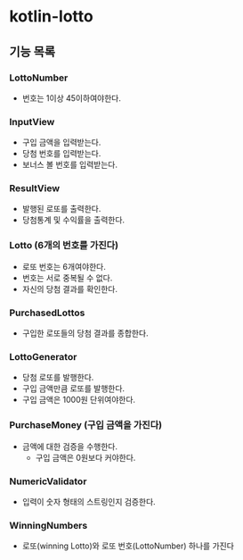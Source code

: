 # kotlin-lotto

## 기능 목록

### LottoNumber
- 번호는 1이상 45이하여야한다.

### InputView
- 구입 금액을 입력받는다.
- 당첨 번호를 입력받는다.
- 보너스 볼 번호를 입력받는다.

### ResultView
- 발행된 로또를 출력한다.
- 당첨통계 및 수익률을 출력한다.

### Lotto (6개의 번호를 가진다)
- 로또 번호는 6개여야한다.
- 번호는 서로 중복될 수 없다.
- 자신의 당첨 결과를 확인한다.

### PurchasedLottos
- 구입한 로또들의 당첨 결과를 종합한다.

### LottoGenerator
- 당첨 로또를 발행한다.
- 구입 금액만큼 로또를 발행한다.
- 구입 금액은 1000원 단위여야한다.

### PurchaseMoney (구입 금액을 가진다)
- 금액에 대한 검증을 수행한다.
  - 구입 금액은 0원보다 커야한다.

### NumericValidator
- 입력이 숫자 형태의 스트링인지 검증한다.

### WinningNumbers
- 로또(winning Lotto)와 로또 번호(LottoNumber) 하나를 가진다
